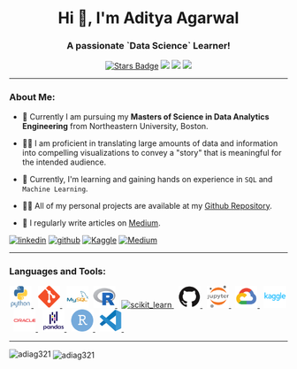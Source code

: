 <h1 align="center">Hi 👋, I'm Aditya Agarwal</h1>
<h3 align="center">A passionate `Data Science` Learner!</h3>

<p align=center>
<a href="https://github.com/abhisheknaiidu/awesome-github-profile-readme/stargazers"><img height="25" src="https://img.shields.io/github/stars/abhisheknaiidu/awesome-github-profile-readme" alt="Stars Badge"/></a>
<img height="25" src="https://visitor-badge.glitch.me/badge?page_id=adiag321.visitor-badge&left_text=My%20Page%20Visitors"/>
<img height="25" src="https://komarev.com/ghpvc/?username=adiag321&color=brightgreen"/>

<img height="25" src="https://badges.pufler.dev/commits/monthly/adiag321"/>

<a href="https://github.com/adiag321">
</a>
</p>

----

<div>
<h3><b>About Me:</b></h3>
 
- 🏫 Currently I am pursuing my **Masters of Science in Data Analytics Engineering** from Northeastern University, Boston.
 
 - 👨‍💻 I am proficient in translating large amounts of data and information into compelling visualizations to convey a "story" that is meaningful for the intended audience.

- 🌱 Currently, I'm learning and gaining hands on experience in `SQL` and `Machine Learning`.
 
- 👨‍💻 All of my personal projects are available at my <a href="https://github.com/adiag321?tab=repositories" target="blank">[Github Repository](https://github.com/adiag321?tab=repositories).
 
- 📝 I regularly write articles on [Medium](https://medium.com/@adi-ag321).


<a href="https://linkedin.com/in/adityaagarwal68" target="blank">![linkedin](https://img.shields.io/badge/Linkedin-0077b5?style=for-the-badge&logo=Linkedin&logoColor=white)</a>
<a href="https://github.com/adiag321?tab=repositories" target="blank">![github](https://img.shields.io/badge/GitHub-000000?style=for-the-badge&logo=GitHub&logoColor=white)</a>
<a href="https://www.kaggle.com/aditya6899" target="blank">![Kaggle](https://img.shields.io/badge/Kaggle-0077b5?style=for-the-badge&logo=Kaggle&logoColor=white)</a>
<a href="https://medium.com/@adi-ag321" target="blank">![Medium](https://img.shields.io/badge/Medium-000000?style=for-the-badge&logo=Medium&logoColor=white)</a>
 
</div>
 
----
  
<div>
<h3 align="left">Languages and Tools:</h3>
  
<a href="https://www.python.org" target="_blank"><img src="https://github.com/devicons/devicon/blob/master/icons/python/python-original-wordmark.svg" alt="python" width="40" height="40"/> </a> &nbsp;
<a href="https://git-scm.com/" target="_blank"> <img src="https://github.com/devicons/devicon/blob/master/icons/git/git-original.svg" alt="git" width="40" height="40"/> </a> &nbsp;
<a href="https://www.mysql.com/" target="_blank"><img src="https://github.com/devicons/devicon/blob/master/icons/mysql/mysql-original-wordmark.svg" title="MySQL"  alt="MySQL" width="40" height="40"/></a>&nbsp;
<a href="" target="_blank"><img src="https://github.com/devicons/devicon/blob/master/icons/r/r-original.svg" alt="R" width="40" height="40"/> </a> &nbsp; 
<a href="https://scikit-learn.org/" target="_blank"> <img src="https://upload.wikimedia.org/wikipedia/commons/0/05/Scikit_learn_logo_small.svg" alt="scikit_learn" width="40" height="40"/> </a> &nbsp;
<a href="" target="_blank"><img src="https://github.com/devicons/devicon/blob/master/icons/github/github-original.svg" alt="GitHub" width="40" height="40"/> </a> &nbsp;
<a href="" target="_blank"><img src="https://github.com/devicons/devicon/blob/master/icons/jupyter/jupyter-original-wordmark.svg" alt="Jupyter" width="40" height="40"/> </a> &nbsp;
<a href="" target="_blank"><img src="https://github.com/devicons/devicon/blob/master/icons/googlecloud/googlecloud-original.svg" alt="Jupyter" width="40" height="40"/> </a> &nbsp;
<a href="" target="_blank"><img src="https://github.com/devicons/devicon/blob/master/icons/kaggle/kaggle-original-wordmark.svg" alt="Kaggle" width="40" height="40"/> </a> &nbsp;
<a href="" target="_blank"><img src="https://github.com/devicons/devicon/blob/master/icons/oracle/oracle-original.svg" alt="Oracle" width="40" height="40"/> </a> &nbsp;
<a href="" target="_blank"><img src="https://github.com/devicons/devicon/blob/master/icons/pandas/pandas-original-wordmark.svg" alt="Pandas" width="40" height="40"/> </a> &nbsp; 
<a href="" target="_blank"><img src="https://github.com/devicons/devicon/blob/master/icons/rstudio/rstudio-original.svg" alt="R Studio" width="40" height="40"/> </a> &nbsp; 
<a href="" target="_blank"><img src="https://github.com/devicons/devicon/blob/master/icons/vscode/vscode-original.svg" alt="VS Code" width="40" height="40"/> </a> &nbsp; 
</div>

---
 
<p><img align="left" src="https://github-readme-streak-stats.herokuapp.com/?user=adiag321&" alt="adiag321" /></p>

<p>&nbsp;<img align="center" src="https://github-readme-stats.vercel.app/api/top-langs?username=adiag321&show_icons=true&locale=en&layout=compact" alt="adiag321" /></p>

